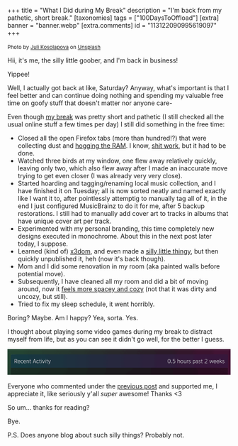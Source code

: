 +++
title = "What I Did during My Break"
description = "I'm back from my pathetic, short break."
[taxonomies]
tags = ["100DaysToOffload"]
[extra]
banner = "banner.webp"
[extra.comments]
id = "113122090995619097"
+++

<small>Photo by [Juli Kosolapova](https://unsplash.com/@yuli_superson) on [Unsplash](https://unsplash.com/photos/brown-cliff-under-white-sky-tUsgCLx_HGk)</small>

Hii, it's me, the silly little goober, and I'm back in business!

Yippee!

Well, I actually got back at like, Saturday? Anyway, what's important is that I feel better and can continue doing nothing and spending my valuable free time on goofy stuff that doesn't matter nor anyone care-

Even though [my break](@/blog/2024-09-02-taking-a-break/index.md) was pretty short and pathetic (I still checked all the usual online stuff a few times per day) I still did something in the free time:

- Closed all the open Firefox tabs (more than hundred!?) that were collecting dust and [hogging the RAM](https://vmst.io/@daudix/113036721250670891). I know, [shit work](https://zachholman.com/posts/shit-work/), but it had to be done.
- Watched three birds at my window, one flew away relatively quickly, leaving only two, which also flew away after I made an inaccurate move trying to get even closer (I was already very very close).
- Started hoarding and tagging/renaming local music collection, and I have finished it on Tuesday; all is now sorted neatly and named exactly like I want it to, after pointlessly attemptig to manually tag all of it, in the end I just configured MusicBrainz to do it for me, after 5 backup restorations. I still had to manually add cover art to tracks in albums that have unique cover art per track.
- Experimented with my personal branding, this time completely new designs executed in monochrome. About this in the next post later today, I suppose.
- Learned (kind of) [x3dom](https://www.x3dom.org), and even made a [silly little thingy](@/swag/index.md), but then quickly unpublished it, heh (now it's back though).
- Mom and I did some renovation in my room (aka painted walls before potential move).
- Subsequently, I have cleaned all my room and did a bit of moving around, now it [feels more spacey and cozy](https://pleroma.envs.net/notice/Alti2dfyNVw8JHWNSi) (not that it was dirty and uncozy, but still).
- Tried to fix my sleep schedule, it went horribly.

Boring? Maybe. Am I happy? Yea, sorta. Yes.

I thought about playing some video games during my break to distract myself from life, but as you can see it didn't go well, for the better I guess.

![recent activity](recent-activity.png)

Everyone who commented under the [previous post](@/blog/2024-09-02-taking-a-break/index.md) and supported me, I appreciate it, like seriously y'all *super* awesome! Thanks <3

So um... thanks for reading?

Bye.

P.S. Does anyone blog about such silly things? Probably not.
